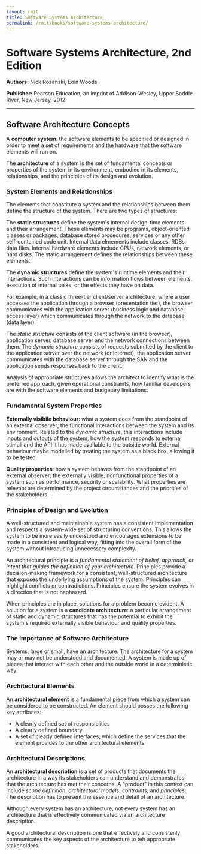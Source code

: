 ```yaml
---
layout: rmit
title: Software Systems Architecture
permalink: /rmit/books/software-systems-architecture/
---
```


Software Systems Architecture, 2nd Edition
==========================================

__Authors:__ Nick Rozanski, Eoin Woods

__Publisher:__ Pearson Education, an imprint of Addison-Wesley, Upper Saddle River, New Jersey, 2012

- - - - -

Software Architecture Concepts
------------------------------

A __computer system__: the software elements to be specified or designed in order to meet a set of requirements and the hardware that the software elements will run on.

The __architecture__ of a system is the set of fundamental concepts or properties of the system in its environment, embodied in its elements, relationships, and the principles of its design and evolution.

### System Elements and Relationships

The elements that constitute a system and the relationships between them define the structure of the system. There are two types of structures:

The __static structures__ define the system's internal design-time elements and their arrangement. These elements may be programs, object-oriented classes or packages, database stored procedures, services or any other self-contained code unit. Internal data elmements include classes, RDBs, data files. Internal hardware elements include CPUs, network elements, or hard disks. The static arrangement defines the relationships between these elements.

The __dynamic structures__ define the system's runtime elements and their interactions. Such interactions can be information flows between elements, execution of internal tasks, or the effects they have on data. 

For example, in a classic three-tier client/server architecture, where a user accesses the application through a browser (presentation tier), the browser communicates with the application server (business logic and database access layer) which communicates through the network to the database (data layer). 

The _static structure_ consists of the client software (in the browser), application server, database server and the network connections between them. The _dynamic structure_ consists of requests submitted by the client to the application server over the network (or internet), the application server communicates with the database server through the SAN and the application sends responses back to the client.

Analysis of appropriate structures allows the architect to identify what is the preferred approach, given operational constraints, how familiar developers are with the software elements and budgetary limitations.

### Fundamental System Properties

__Externally visibile behaviour__: what a system does from the standpoint of an external observer; the functional interactions between the system and its environment. Related to the _dynamic structure_, this interactions include inputs and outputs of the system, how the system responds to external stimuli and the API it has made available to the outside world. External behaviour maybe modelled by treating the system as a black box, allowing it to be tested.

__Quality properties__: how a system behaves from the standpoint of an external observer; the externally visible, nonfunctional properties of a system such as performance, security or scalability. What properties are relevant are determined by the project circumstances and the priorities of the stakeholders.

### Principles of Design and Evolution

A well-structured and maintainable system has a consistent implementation and respects a system-wide set of structuring conventions. This allows the system to be more easily understood and encourages extensions to be made in a consistent and logical way, fitting into the overall form of the system without introducing unnecessary complexity.

An architectural principle is a _fundamental statement of belief, approach, or intent that guides the definition of your architecture_. Principles provide a decision-making framework for a consistent, well-structured architecture that exposes the underlying assumptions of the system. Principles can highlight conflicts or contradictions. Principles ensure the system evolves in a direction that is not haphazard.

When principles are in place, solutions for a problem become evident. A solution for a system is a __candidate architecture__: a particular arrangement of static and dynamic structures that has the potential to exhibit the system's required externally visible behaviour and quality properties.

### The Importance of Software Architecture

Systems, large or small, have an architecture. The architecture for a system may or may not be understood and documented. A system is made up of pieces that interact with each other and the outside world in a deterministic way. 

### Architectural Elements

An __architectural element__ is a fundamental piece from which a system can be considered to be constructed. An element should posses the following key attributes:

* A clearly defined set of responsiblities
* A clearly defined boundary
* A set of clearly defined interfaces, which define the services that the element provides to the other architectural elements

### Architectural Descriptions

An __architectural description__ is a set of products that documents the architecture in a way its stakeholders can understand and demonstrates that the architecture has met their concerns. A "product" in this context can include _scope definition_, _architectural models_, _contraints_, and _principles_. The description has to present the essence and detail of an architecture.

Although every system has an architecture, not every system has an architecture that is effectively communicated via an architecture description.

A good architectural description is one that effectively and consistenly communicates the key aspects of the architecture to teh appropriate stakeholders.



